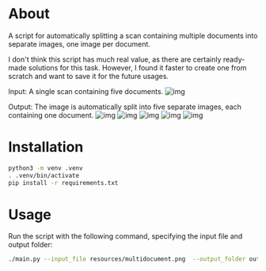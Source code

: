 
# About

A script for automatically splitting a scan containing multiple documents into separate images, one image per document.

I don't think this script has much real value, as there are certainly ready-made solutions for this task. However, I found it faster to create one from scratch and want to save it for the future usages.

Input:
A single scan containing five documents.
![img](resources/multidocument.png)

Output:
The image is automatically split into five separate images, each containing one document.
![img](resources/card_2.png)
![img](resources/card_3.png)
![img](resources/card_4.png)
![img](resources/card_5.png)
![img](resources/card_6.png)

# Installation

```bash
python3 -m venv .venv
. .venv/bin/activate
pip install -r requirements.txt
```

# Usage

Run the script with the following command, specifying the input file and output folder:

```bash
./main.py --input_file resources/multidocument.png  --output_folder out
```
